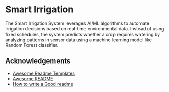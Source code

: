 
# Smart Irrigation



The Smart Irrigation System leverages AI/ML algorithms to automate irrigation decisions based on real-time environmental data. Instead of using fixed schedules, the system predicts whether a crop requires watering by analyzing patterns in sensor data using a machine learning model like Random Forest classifier.


## Acknowledgements

 - [Awesome Readme Templates](https://awesomeopensource.com/project/elangosundar/awesome-README-templates)
 - [Awesome README](https://github.com/matiassingers/awesome-readme)
 - [How to write a Good readme](https://bulldogjob.com/news/449-how-to-write-a-good-readme-for-your-github-project)

